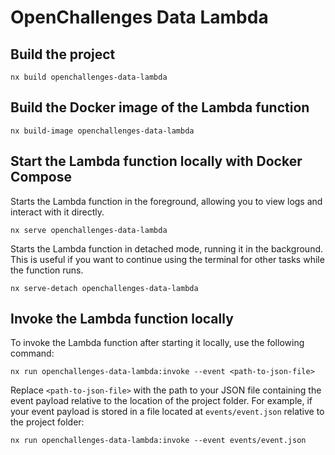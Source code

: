 # OpenChallenges Data Lambda

## Build the project

```console
nx build openchallenges-data-lambda
```

## Build the Docker image of the Lambda function

```console
nx build-image openchallenges-data-lambda
```

## Start the Lambda function locally with Docker Compose

Starts the Lambda function in the foreground, allowing you to view logs and interact with it
directly.

```console
nx serve openchallenges-data-lambda
```

Starts the Lambda function in detached mode, running it in the background. This is useful if you
want to continue using the terminal for other tasks while the function runs.

```console
nx serve-detach openchallenges-data-lambda
```

## Invoke the Lambda function locally

To invoke the Lambda function after starting it locally, use the following command:

```console
nx run openchallenges-data-lambda:invoke --event <path-to-json-file>
```

Replace `<path-to-json-file>` with the path to your JSON file containing the event payload relative
to the location of the project folder. For example, if your event payload is stored in a file
located at `events/event.json` relative to the project folder:

```console
nx run openchallenges-data-lambda:invoke --event events/event.json
```
